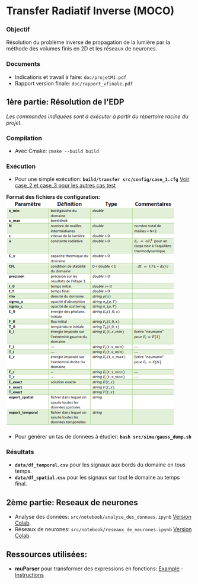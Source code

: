 # Transfer Radiatif Inverse (MOCO)

### Objectif
Résolution du problème inverse de propagation de la lumière par la méthode des volumes finis en 2D et les réseaux de neurones.

### Documents
- Indications et travail à faire: `doc/projetM1.pdf`  
- Rapport version finale: `doc/rapport_vfinale.pdf`  

## __1ère partie: Résolution de l'EDP__    
_Les commandes indiquées sont à exécuter à partir du répertoire racine du projet._

### Compilation
- Avec Cmake: `cmake --build build`

### Exécution
- Pour une simple exécution: __`build/transfer src/config/case_1.cfg`__ [Voir case_2 et case_3 pour les autres cas test](https://github.com/feelpp/csmi-m1-2020-moco-inverse/tree/master/src/config)     

__Format des fichiers de configuration:__  
![Instructions for configuration](data/img/config.png)

- Pour générer un tas de données à étudier: __`bash src/simu/gauss_dump.sh`__ 

### Résultats
- __`data/df_temporal.csv`__ pour les signaux aux bords du domaine en tous temps.
- __`data/df_spatial.csv`__ pour les signaux sur tout le domaine au temps final.

## __2ème partie: Reseaux de neurones__   
- Analyse des données: `src/notebook/analyse_des_donnees.ipynb` [Version Colab](https://colab.research.google.com/drive/17eqqFvVzvzFqB8URGFR9-YQmqDNxU5Ax?usp=sharing).  
- Réseaux de neurones: `src/notebook/reseaux_de_neurones.ipynb` [Version Colab](https://colab.research.google.com/drive/1DXee80oz_6OqLDHdnO00VjK62TdKSE5O?usp=sharing).

## Ressources utilisées:
- __muParser__ pour transformer des expressions en fonctions: [Example](https://beltoforion.de/article.php?a=muparser&s=idExample#idExample) - [Instructions](https://beltoforion.de/article.php?a=muparser&p=building)
